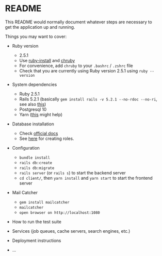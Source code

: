 # README

This README would normally document whatever steps are necessary to get the
application up and running.

Things you may want to cover:

* Ruby version
  * 2.5.1
  * Use [ruby-install](https://github.com/postmodern/ruby-install) and [chruby](https://github.com/postmodern/chruby)
  * For convenience, add `chruby` to your `.bashrc` / `.zshrc` file
  * Check that you are currently using Ruby version 2.5.1 using `ruby --version`

* System dependencies
    * Ruby 2.5.1
    * Rails 5.2.1 (basically `gem install rails -v 5.2.1 --no-rdoc --no-ri`, see also [this](https://ryanbigg.com/2014/10/ubuntu-ruby-ruby-install-chruby-and-you))
    * Postgresql 10
    * Yarn ([this](https://github.com/yarnpkg/yarn/issues/1122#issuecomment-272757326) might help)

* Database installation
    * Check [official docs](https://www.postgresql.org/download/)
    * See [here](https://www.digitalocean.com/community/tutorials/how-to-install-and-use-postgresql-on-ubuntu-16-04) for creating roles.

* Configuration
    * `bundle install`
    * `rails db:create`
    * `rails db:migrate`
    * `rails server` (or `rails s`) to start the backend server
    * `cd client/`, then `yarn install` and `yarn start` to start the frontend server

* Mail Catcher
    * `gem install mailcatcher`
    * `mailcatcher`
    * `open browser on http://localhost:1080`

* How to run the test suite

* Services (job queues, cache servers, search engines, etc.)

* Deployment instructions

* ...
